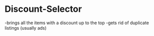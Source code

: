 # Discount-Selector
 -brings all the items with a discount up to the top
 -gets rid of duplicate listings (usually ads)
